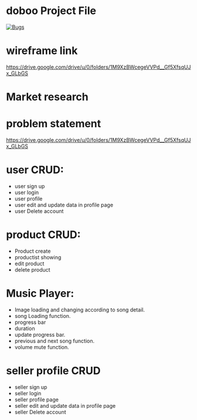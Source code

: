 # doboo Project File

[![Bugs](https://sonarcloud.io/api/project_badges/measure?project=fssa-batch3_thamim.subansait__web_project&metric=bugs)](https://sonarcloud.io/summary/new_code?id=fssa-batch3_thamim.subansait__web_project)

# wireframe link
https://drive.google.com/drive/u/0/folders/1M9XzBWcegeVVPd__Gf5XfsqUJx_GLbGS

# Market research

# problem statement

https://drive.google.com/drive/u/0/folders/1M9XzBWcegeVVPd__Gf5XfsqUJx_GLbGS


# user CRUD:

* user sign up
* user login 
* user profile
* user edit and update data in profile page
* user Delete account

# product CRUD:

* Product create
* productist showing
* edit product 
* delete product 

# Music Player:

* Image loading and changing according to song detail. 
* song Loading function.
* progress bar
* duration
* update progress bar.
* previous and next song function.
* volume mute function.

# seller profile CRUD

* seller sign up
* seller login 
* seller profile page
* seller edit and update data in profile page
* seller Delete account







